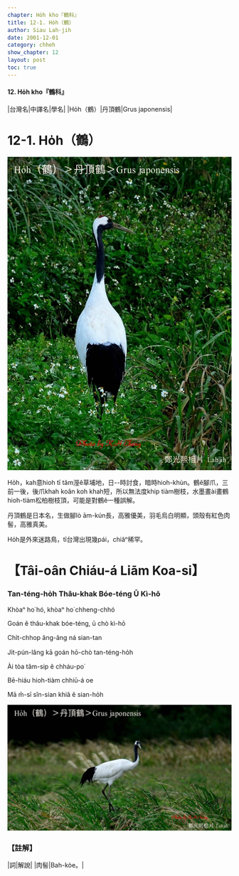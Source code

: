 ```yaml
---
chapter: Ho̍h kho『鶴科』
title: 12-1. Ho̍h（鶴）
author: Siau Lah-jih
date: 2001-12-01
category: chheh
show_chapter: 12
layout: post
toc: true
---
```


#### 12. Ho̍h kho『鶴科』

|台灣名|中譯名|學名|
|Ho̍h（鶴）|丹頂鶴|Grus japonensis|


# 12-1. Ho̍h（鶴）


![](../too5/12/12-1-1.Ho̍h.jpg)


Ho̍h，kah意hioh tī tâm溼ê草埔地，日--時討食，暗時hioh-khùn。鶴ê腳爪，三前一後，後爪khah koân koh khah短，所以無法度khip tiàm樹枝，水墨畫ài畫鶴hioh-tiàm松柏樹枝頂，可能是對鶴ê一種誤解。

丹頂鶴是日本名，生做腳lò ām-kún長，高雅優美，羽毛烏白明顯，頭殼有紅色肉髻，高雅真美。

Ho̍h是外來迷路鳥，tī台灣出現幾pái，chiâⁿ稀罕。



# 【Tâi-oân Chiáu-á Liām Koa-si】

### **Tan-téng-ho̍h  Thâu-khak Bóe-téng Ū Kì-hō**

Khòaⁿ ho͘ hó, khòaⁿ ho͘ chheng-chhó

Goán ê thâu-khak bóe-téng, ū chò kì-hō

Chi̍t-chhop âng-âng ná sian-tan

Ji̍t-pún-lâng kā goán hō-chò tan-téng-ho̍h

Ài tòa tâm-sip ê chháu-po͘

Bē-hiáu hioh-tiàm chhiū-á oe

Mā m̄-sī sîn-sian khiâ ê sian-ho̍h


![](../too5/12/12-1-2.Ho̍h.jpg)



### 【註解】

|詞|解說|
|肉髻|Bah-kòe。|



